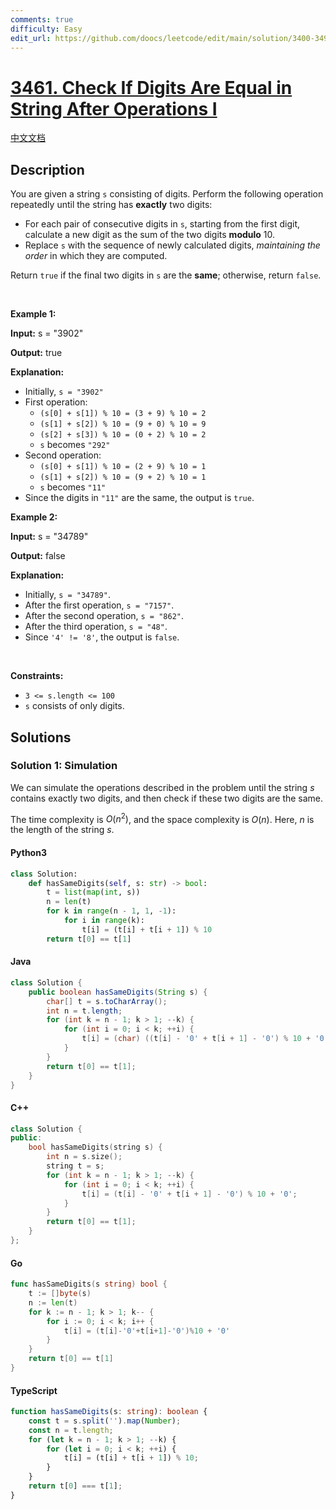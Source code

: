 ```yaml
---
comments: true
difficulty: Easy
edit_url: https://github.com/doocs/leetcode/edit/main/solution/3400-3499/3461.Check%20If%20Digits%20Are%20Equal%20in%20String%20After%20Operations%20I/README_EN.md
---
```


<!-- problem:start -->

# [3461. Check If Digits Are Equal in String After Operations I](https://leetcode.com/problems/check-if-digits-are-equal-in-string-after-operations-i)

[中文文档](/solution/3400-3499/3461.Check%20If%20Digits%20Are%20Equal%20in%20String%20After%20Operations%20I/README.md)

## Description

<!-- description:start -->

<p>You are given a string <code>s</code> consisting of digits. Perform the following operation repeatedly until the string has <strong>exactly</strong> two digits:</p>

<ul>
	<li>For each pair of consecutive digits in <code>s</code>, starting from the first digit, calculate a new digit as the sum of the two digits <strong>modulo</strong> 10.</li>
	<li>Replace <code>s</code> with the sequence of newly calculated digits, <em>maintaining the order</em> in which they are computed.</li>
</ul>

<p>Return <code>true</code> if the final two digits in <code>s</code> are the <strong>same</strong>; otherwise, return <code>false</code>.</p>

<p>&nbsp;</p>
<p><strong class="example">Example 1:</strong></p>

<div class="example-block">
<p><strong>Input:</strong> <span class="example-io">s = &quot;3902&quot;</span></p>

<p><strong>Output:</strong> <span class="example-io">true</span></p>

<p><strong>Explanation:</strong></p>

<ul>
	<li>Initially, <code>s = &quot;3902&quot;</code></li>
	<li>First operation:
	<ul>
		<li><code>(s[0] + s[1]) % 10 = (3 + 9) % 10 = 2</code></li>
		<li><code>(s[1] + s[2]) % 10 = (9 + 0) % 10 = 9</code></li>
		<li><code>(s[2] + s[3]) % 10 = (0 + 2) % 10 = 2</code></li>
		<li><code>s</code> becomes <code>&quot;292&quot;</code></li>
	</ul>
	</li>
	<li>Second operation:
	<ul>
		<li><code>(s[0] + s[1]) % 10 = (2 + 9) % 10 = 1</code></li>
		<li><code>(s[1] + s[2]) % 10 = (9 + 2) % 10 = 1</code></li>
		<li><code>s</code> becomes <code>&quot;11&quot;</code></li>
	</ul>
	</li>
	<li>Since the digits in <code>&quot;11&quot;</code> are the same, the output is <code>true</code>.</li>
</ul>
</div>

<p><strong class="example">Example 2:</strong></p>

<div class="example-block">
<p><strong>Input:</strong> <span class="example-io">s = &quot;34789&quot;</span></p>

<p><strong>Output:</strong> <span class="example-io">false</span></p>

<p><strong>Explanation:</strong></p>

<ul>
	<li>Initially, <code>s = &quot;34789&quot;</code>.</li>
	<li>After the first operation, <code>s = &quot;7157&quot;</code>.</li>
	<li>After the second operation, <code>s = &quot;862&quot;</code>.</li>
	<li>After the third operation, <code>s = &quot;48&quot;</code>.</li>
	<li>Since <code>&#39;4&#39; != &#39;8&#39;</code>, the output is <code>false</code>.</li>
</ul>
</div>

<p>&nbsp;</p>
<p><strong>Constraints:</strong></p>

<ul>
	<li><code>3 &lt;= s.length &lt;= 100</code></li>
	<li><code>s</code> consists of only digits.</li>
</ul>

<!-- description:end -->

## Solutions

<!-- solution:start -->

### Solution 1: Simulation

We can simulate the operations described in the problem until the string $s$ contains exactly two digits, and then check if these two digits are the same.

The time complexity is $O(n^2)$, and the space complexity is $O(n)$. Here, $n$ is the length of the string $s$.

<!-- tabs:start -->

#### Python3

```python
class Solution:
    def hasSameDigits(self, s: str) -> bool:
        t = list(map(int, s))
        n = len(t)
        for k in range(n - 1, 1, -1):
            for i in range(k):
                t[i] = (t[i] + t[i + 1]) % 10
        return t[0] == t[1]
```

#### Java

```java
class Solution {
    public boolean hasSameDigits(String s) {
        char[] t = s.toCharArray();
        int n = t.length;
        for (int k = n - 1; k > 1; --k) {
            for (int i = 0; i < k; ++i) {
                t[i] = (char) ((t[i] - '0' + t[i + 1] - '0') % 10 + '0');
            }
        }
        return t[0] == t[1];
    }
}
```

#### C++

```cpp
class Solution {
public:
    bool hasSameDigits(string s) {
        int n = s.size();
        string t = s;
        for (int k = n - 1; k > 1; --k) {
            for (int i = 0; i < k; ++i) {
                t[i] = (t[i] - '0' + t[i + 1] - '0') % 10 + '0';
            }
        }
        return t[0] == t[1];
    }
};
```

#### Go

```go
func hasSameDigits(s string) bool {
	t := []byte(s)
	n := len(t)
	for k := n - 1; k > 1; k-- {
		for i := 0; i < k; i++ {
			t[i] = (t[i]-'0'+t[i+1]-'0')%10 + '0'
		}
	}
	return t[0] == t[1]
}
```

#### TypeScript

```ts
function hasSameDigits(s: string): boolean {
    const t = s.split('').map(Number);
    const n = t.length;
    for (let k = n - 1; k > 1; --k) {
        for (let i = 0; i < k; ++i) {
            t[i] = (t[i] + t[i + 1]) % 10;
        }
    }
    return t[0] === t[1];
}
```

<!-- tabs:end -->

<!-- solution:end -->

<!-- problem:end -->

